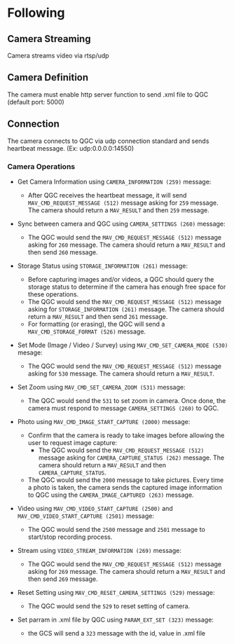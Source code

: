 # Following

## Camera Streaming
Camera streams video via rtsp/udp

## Camera Definition
The camera must enable http server function to send .xml file to QGC (default port: 5000)

## Connection
The camera connects to QGC via udp connection standard and sends heartbeat message. (Ex: udp:0.0.0.0:14550)

### Camera Operations
- Get Camera Information using `CAMERA_INFORMATION (259)` message:
  - After QGC receives the heartbeat message, it will send `MAV_CMD_REQUEST_MESSAGE (512)` message asking for `259` message. The camera should return a `MAV_RESULT` and then `259` message.
    
- Sync between camera and QGC using `CAMERA_SETTINGS (260)` message:
  - The QGC would send the `MAV_CMD_REQUEST_MESSAGE (512)` message asking for `260` message. The camera should return a `MAV_RESULT` and then send `260` message.
    
- Storage Status using `STORAGE_INFORMATION (261)` message:
  - Before capturing images and/or videos, a QGC should query the storage status to determine if the camera has enough free space for these operations.
  - The QGC would send the `MAV_CMD_REQUEST_MESSAGE (512)` message asking for `STORAGE_INFORMATION (261)` message. The camera should return a `MAV_RESULT` and then send `261` message.
  - For formatting (or erasing), the QGC will send a `MAV_CMD_STORAGE_FORMAT (526)` message.

- Set Mode (Image / Video / Survey) using `MAV_CMD_SET_CAMERA_MODE (530)` mesage:
  - The QGC would send the `MAV_CMD_REQUEST_MESSAGE (512)` message asking for `530` message. The camera should return a `MAV_RESULT`.
    
- Set Zoom using `MAV_CMD_SET_CAMERA_ZOOM (531)` message:
  - The QGC would send the `531` to set zoom in camera. Once done, the camera must respond to message `CAMERA_SETTINGS (260)` to QGC.
    
- Photo using `MAV_CMD_IMAGE_START_CAPTURE (2000)` message:
  - Confirm that the camera is ready to take images before allowing the user to request image capture:
    - The QGC would send the `MAV_CMD_REQUEST_MESSAGE (512)` message asking for `CAMERA_CAPTURE_STATUS (262)` message. The camera should return a `MAV_RESULT` and then `CAMERA_CAPTURE_STATUS`.
  - The QGC would send the `2000` message to take pictures. Every time a photo is taken, the camera sends the captured image information to QGC using the `CAMERA_IMAGE_CAPTURED (263)` message.
    
- Video using `MAV_CMD_VIDEO_START_CAPTURE (2500)` and `MAV_CMD_VIDEO_START_CAPTURE (2501)` message:
  - The QGC would send the `2500` message and `2501` message to start/stop recording process.

- Stream using `VIDEO_STREAM_INFORMATION (269)` message:
  - The QGC would send the `MAV_CMD_REQUEST_MESSAGE (512)` message asking for `269` message. The camera should return a `MAV_RESULT` and then send `269` message.
  
- Reset Setting using `MAV_CMD_RESET_CAMERA_SETTINGS (529)` message:
  - The QGC would send the `529` to reset setting of camera.

- Set parram in .xml file by QGC using `PARAM_EXT_SET (323)` message:
  -  the GCS will send a `323` message with the id, value in .xml file


